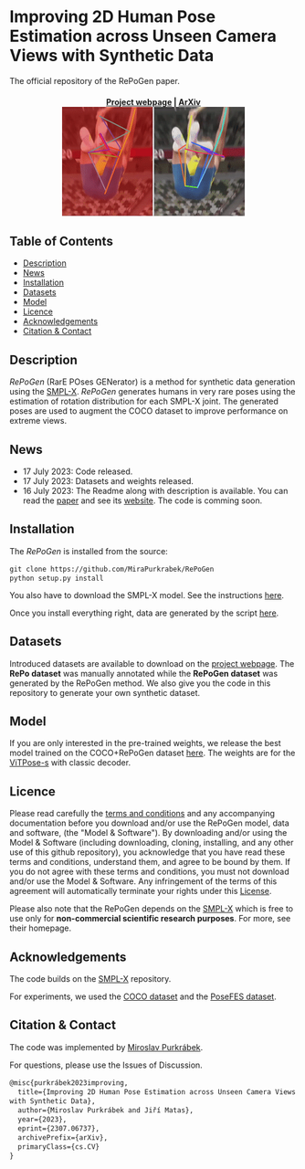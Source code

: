 <!-- omit in toc -->
# Improving 2D Human Pose Estimation across Unseen Camera Views with Synthetic Data

The official repository of the RePoGen paper.

<h4 align="center">
  <a href="https://mirapurkrabek.github.io/RePoGen-paper/">Project webpage</a> |
  <a href="https://arxiv.org/abs/2307.06737">ArXiv</a>

  <br/>
  <img src="images/duplantis.gif" alt="Comparison with COCO-trained method">
</h4>

<!-- omit in toc -->
## Table of Contents
- [Description](#description)
- [News](#news)
- [Installation](#installation)
- [Datasets](#datasets)
- [Model](#model)
- [Licence](#licence)
- [Acknowledgements](#acknowledgements)
- [Citation \& Contact](#citation--contact)


## Description

*RePoGen* (RarE POses GENerator) is a method for synthetic data generation using the [SMPL-X](https://github.com/vchoutas/smplx).
*RePoGen* generates humans in very rare poses using the estimation of rotation distribution for each SMPL-X joint. The generated poses are used to augment the COCO dataset to improve performance on extreme views.

## News

- 17 July 2023: Code released.
- 17 July 2023: Datasets and weights released.
- 16 July 2023: The Readme along with description is available. You can read the [paper](https://arxiv.org/abs/2307.06737) and see its [website](https://mirapurkrabek.github.io/RePoGen-paper/). The code is comming soon.

## Installation

The *RePoGen* is installed from the source:
```Shell
git clone https://github.com/MiraPurkrabek/RePoGen
python setup.py install
```

You also have to download the SMPL-X model. See the instructions [here](https://github.com/vchoutas/smplx#downloading-the-model).

Once you install everything right, data are generated by the script [here](./scripts/sample_random_poses.py).

## Datasets

Introduced datasets are available to download on the [project webpage](https://mirapurkrabek.github.io/RePoGen-paper/). The **RePo dataset** was manually annotated while the **RePoGen dataset** was generated by the RePoGen method. We also give you the code in this repository to generate your own synthetic dataset.

## Model

If you are only interested in the pre-trained weights, we release the best model trained on the COCO+RePoGen dataset [here](https://drive.google.com/file/d/1AZ4OwqggPlwZhza7PYukrUeoK0cWwEiD/view?usp=sharing). The weights are for the [ViTPose-s](https://github.com/ViTAE-Transformer/ViTPose) with classic decoder.

## Licence

Please read carefully the [terms and conditions](./LICENSE) and any accompanying documentation before you download and/or use the RePoGen model, data and software, (the "Model & Software"). By downloading and/or using the Model & Software (including downloading, cloning, installing, and any other use of this github repository), you acknowledge that you have read these terms and conditions, understand them, and agree to be bound by them. If you do not agree with these terms and conditions, you must not download and/or use the Model & Software. Any infringement of the terms of this agreement will automatically terminate your rights under this [License](./LICENSE).

Please also note that the RePoGen depends on the [SMPL-X](https://github.com/vchoutas/smplx) which is free to use only for **non-commercial scientific research purposes**. For more, see their homepage.

## Acknowledgements

The code builds on the [SMPL-X](https://github.com/vchoutas/smplx) repository.

For experiments, we used the [COCO dataset](https://cocodataset.org/#home) and the [PoseFES dataset](https://www.tu-chemnitz.de/etit/dst/forschung/comp_vision/datasets/posefes/index.php.en).

## Citation & Contact

The code was implemented by [Miroslav Purkrábek]([htt]https://mirapurkrabek.github.io/).

For questions, please use the Issues of Discussion.

```
@misc{purkrábek2023improving,
  title={Improving 2D Human Pose Estimation across Unseen Camera Views with Synthetic Data}, 
  author={Miroslav Purkrábek and Jiří Matas},
  year={2023},
  eprint={2307.06737},
  archivePrefix={arXiv},
  primaryClass={cs.CV}
}
``````